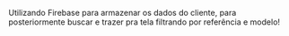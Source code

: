 Utilizando Firebase para armazenar os dados do cliente, para posteriormente buscar e trazer pra tela filtrando por referência e modelo!
